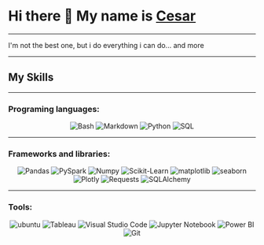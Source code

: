 # **Hi there 👋 My name is [Cesar](https://www.linkedin.com/in/cesardleonesm/)**
***

I'm not the best one, but i do everything i can do... and more

***
## My Skills
***

### Programing languages:
<p align="center">
<img alt="Bash" src="https://img.shields.io/badge/Bash-121011.svg?logo=gnu-bash&logoColor=white"></a>
<img alt="Markdown" src="https://img.shields.io/badge/Markdown-000000.svg?logo=markdown&logoColor=white"></a>
<img alt="Python" src="https://img.shields.io/badge/Python-14354C.svg?logo=python&logoColor=white"></a>
<img alt="SQL" src="https://custom-icon-badges.demolab.com/badge/SQL-025E8C.svg?logo=database&logoColor=white"></a>
</p>

***

### Frameworks and libraries:
<p align="center">
<img alt="Pandas" src="https://img.shields.io/badge/Pandas-1f00b9.svg?logo=pandas&logoColor=white"></a>
<img alt="PySpark" src="https://img.shields.io/badge/PySpark-ff943e.svg?logo=apachespark&logoColor=white"></a>
<img alt="Numpy" src="https://img.shields.io/badge/Numpy-31a2ff.svg?logo=numpy&logoColor=white"></a>
<img alt="Scikit-Learn" src="https://img.shields.io/badge/Scikit-learn-92ceff.svg?logo=scikitlearn&logoColor=orange"></a>
<img alt="matplotlib" src="https://custom-icon-badges.demolab.com/badge/Matplotlib-ffd569.svg?logo=matplotlib&logoColor=white"></a>
<img alt="seaborn" src="https://custom-icon-badges.demolab.com/badge/SeaBorn-000000.svg?logo=seaborn&logoColor=white"></a>
<img alt="Plotly" src="https://custom-icon-badges.demolab.com/badge/Plotly-8b8b8b.svg?logo=plotly&logoColor=white"></a>
<img alt="Requests" src="https://custom-icon-badges.demolab.com/badge/Requests-d2d2d2.svg?logo=request&logoColor=black"></a>
<img alt="SQLAlchemy" src="https://img.shields.io/badge/SQLAlchemy-000000.svg?logo=sqlalchemy&logoColor=white"></a>

</p>

***

### Tools:
<p align="center">
<img alt="ubuntu" src="https://img.shields.io/badge/Ubuntu-E95420.svg?logo=ubuntu&logoColor=white"></a>
<img alt="Tableau" src="https://img.shields.io/badge/Tableau-000000.svg?logo=tableau&logoColor=white"></a>
<img alt="Visual Studio Code" src="https://img.shields.io/badge/Visual%20Studio%20Code-0078d7.svg?logo=visualstudiocode&logoColor=white"></a>
<img alt="Jupyter Notebook" src="https://custom-icon-badges.demolab.com/badge/Jupyter%20Notebook-ffc800.svg?logo=jupiter_notebook&logoColor=white"></a>
<img alt="Power BI" src="https://custom-icon-badges.demolab.com/badge/Power%20BI-ffc800.svg?logo=powerbi&logoColor=white"></a>
<img alt="Git" src="https://custom-icon-badges.demolab.com/badge/Git-ff7100.svg?logo=git&logoColor=white"></a>

</p>
























